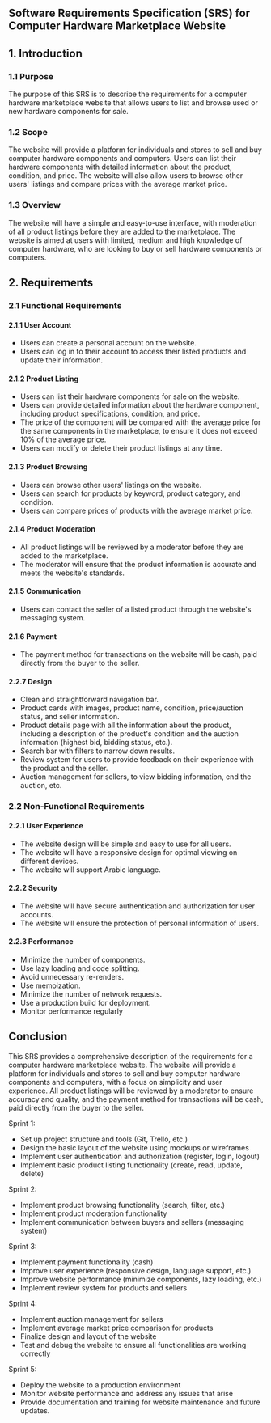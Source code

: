 ## Software Requirements Specification (SRS) for Computer Hardware Marketplace Website

## 1. Introduction
### 1.1 Purpose
The purpose of this SRS is to describe the requirements for a computer hardware marketplace website that allows users to list and browse used or new hardware components for sale.

### 1.2 Scope
The website will provide a platform for individuals and stores to sell and buy computer hardware components and computers. Users can list their hardware components with detailed information about the product, condition, and price. The website will also allow users to browse other users' listings and compare prices with the average market price.

### 1.3 Overview
The website will have a simple and easy-to-use interface, with moderation of all product listings before they are added to the marketplace. The website is aimed at users with limited, medium and high knowledge of computer hardware, who are looking to buy or sell hardware components or computers.

## 2. Requirements
### 2.1 Functional Requirements
#### 2.1.1 User Account
- Users can create a personal account on the website.
- Users can log in to their account to access their listed products and update their information.

#### 2.1.2 Product Listing
- Users can list their hardware components for sale on the website.
- Users can provide detailed information about the hardware component, including product specifications, condition, and price.
- The price of the component will be compared with the average price for the same components in the marketplace, to ensure it does not exceed 10% of the average price.
- Users can modify or delete their product listings at any time.

#### 2.1.3 Product Browsing
- Users can browse other users' listings on the website.
- Users can search for products by keyword, product category, and condition.
- Users can compare prices of products with the average market price.

#### 2.1.4 Product Moderation
- All product listings will be reviewed by a moderator before they are added to the marketplace.
- The moderator will ensure that the product information is accurate and meets the website's standards.

#### 2.1.5 Communication
- Users can contact the seller of a listed product through the website's messaging system.

#### 2.1.6 Payment
- The payment method for transactions on the website will be cash, paid directly from the buyer to the seller.

#### 2.2.7 Design
- Clean and straightforward navigation bar.
- Product cards with images, product name, condition, price/auction status, and seller information.
- Product details page with all the information about the product, including a description of the product's condition and the auction information (highest bid, bidding status, etc.).
- Search bar with filters to narrow down results.
- Review system for users to provide feedback on their experience with the product and the seller.
- Auction management for sellers, to view bidding information, end the auction, etc.

### 2.2 Non-Functional Requirements
#### 2.2.1 User Experience
- The website design will be simple and easy to use for all users.
- The website will have a responsive design for optimal viewing on different devices.
- The website will support Arabic language.

#### 2.2.2 Security
- The website will have secure authentication and authorization for user accounts.
- The website will ensure the protection of personal information of users.

#### 2.2.3 Performance
- Minimize the number of components.
- Use lazy loading and code splitting.
- Avoid unnecessary re-renders.
- Use memoization.
- Minimize the number of network requests.
- Use a production build for deployment.
- Monitor performance regularly

## Conclusion
This SRS provides a comprehensive description of the requirements for a computer hardware marketplace website. The website will provide a platform for individuals and stores to sell and buy computer hardware components and computers, with a focus on simplicity and user experience. All product listings will be reviewed by a moderator to ensure accuracy and quality, and the payment method for transactions will be cash, paid directly from the buyer to the seller.


Sprint 1:

- Set up project structure and tools (Git, Trello, etc.)
- Design the basic layout of the website using mockups or wireframes
- Implement user authentication and authorization (register, login, logout)
- Implement basic product listing functionality (create, read, update, delete)

Sprint 2:

- Implement product browsing functionality (search, filter, etc.)
- Implement product moderation functionality
- Implement communication between buyers and sellers (messaging system)

Sprint 3:

- Implement payment functionality (cash)
- Improve user experience (responsive design, language support, etc.)
- Improve website performance (minimize components, lazy loading, etc.)
- Implement review system for products and sellers

Sprint 4:

- Implement auction management for sellers
- Implement average market price comparison for products
- Finalize design and layout of the website
- Test and debug the website to ensure all functionalities are working correctly

Sprint 5:

- Deploy the website to a production environment
- Monitor website performance and address any issues that arise
- Provide documentation and training for website maintenance and future updates.